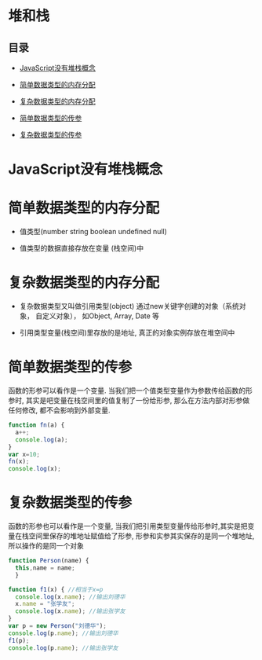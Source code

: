 # 堆和栈

## 目录

*   [JavaScript没有堆栈概念](#javascript没有堆栈概念)

*   [简单数据类型的内存分配](#简单数据类型的内存分配)

*   [复杂数据类型的内存分配](#复杂数据类型的内存分配)

*   [简单数据类型的传参](#简单数据类型的传参)

*   [复杂数据类型的传参](#复杂数据类型的传参)

# JavaScript没有堆栈概念

# 简单数据类型的内存分配

*   值类型(number string boolean undefined null)

*   值类型的数据直接存放在变量 (栈空间)中

# 复杂数据类型的内存分配

*   复杂数据类型又叫做引用类型(object) 通过new关键字创建的对象（系统对象， 自定义对象）， 如Object, Array, Date 等

*   引用类型变量(栈空间)里存放的是地址, 真正的对象实例存放在堆空间中

# 简单数据类型的传参

函数的形参可以看作是一个变量. 当我们把一个值类型变量作为参数传给函数的形参时, 其实是吧变量在栈空间里的值复制了一份给形参, 那么在方法内部对形参做任何修改, 都不会影响到外部变量.

```javascript
function fn(a) {
  a++;
  console.log(a);
}
var x=10;
fn(x);
console.log(x);
```

# 复杂数据类型的传参

函数的形参也可以看作是一个变量, 当我们把引用类型变量传给形参时,其实是把变量在栈空间里保存的堆地址赋值给了形参, 形参和实参其实保存的是同一个堆地址, 所以操作的是同一个对象

```javascript
function Person(name) { 
  this,name = name;
  }

function f1(x) { //相当于x=p
  console.log(x.name); //输出刘德华
  x.name = "张学友";
  console.log(x.name); //输出张学友
}
var p = new Person("刘德华");
console.log(p.name); //输出刘德华
f1(p);
console.log(p.name); //输出张学友
```
